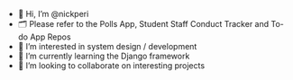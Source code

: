 - 👋 Hi, I’m @nickperi
- 🗂️ Please refer to the Polls App, Student Staff Conduct Tracker and To-do App Repos
- 👀 I’m interested in system design / development
- 🌱 I’m currently learning the Django framework
- 💞️ I’m looking to collaborate on interesting projects

<!---
nickperi/nickperi is a ✨ special ✨ repository because its `README.md` (this file) appears on your GitHub profile.
You can click the Preview link to take a look at your changes.
--->
